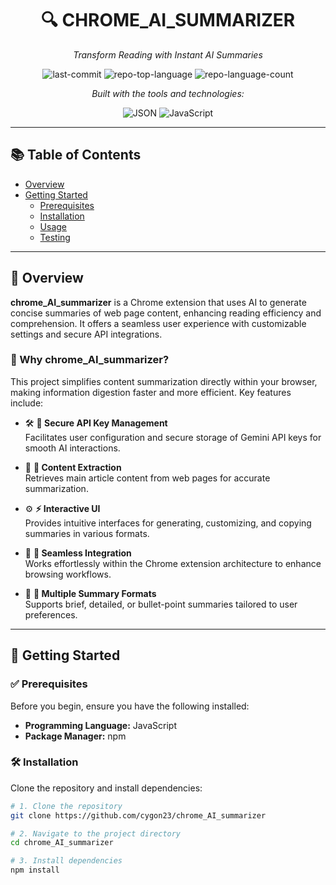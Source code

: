 <div align="center">
  <h1>🔍 CHROME_AI_SUMMARIZER</h1>
  <p><em>Transform Reading with Instant AI Summaries</em></p>

  <img alt="last-commit" src="https://img.shields.io/github/last-commit/cygon23/chrome_AI_summarizer?style=flat&logo=git&logoColor=white&color=0080ff">
  <img alt="repo-top-language" src="https://img.shields.io/github/languages/top/cygon23/chrome_AI_summarizer?style=flat&color=0080ff">
  <img alt="repo-language-count" src="https://img.shields.io/github/languages/count/cygon23/chrome_AI_summarizer?style=flat&color=0080ff">
  
  <p><em>Built with the tools and technologies:</em></p>
  <img alt="JSON" src="https://img.shields.io/badge/JSON-000000.svg?style=flat&logo=JSON&logoColor=white">
  <img alt="JavaScript" src="https://img.shields.io/badge/JavaScript-F7DF1E.svg?style=flat&logo=JavaScript&logoColor=black">
</div>

---

## 📚 Table of Contents

- [Overview](#overview)
- [Getting Started](#getting-started)
  - [Prerequisites](#prerequisites)
  - [Installation](#installation)
  - [Usage](#usage)
  - [Testing](#testing)

---

## 🧠 Overview

**chrome_AI_summarizer** is a Chrome extension that uses AI to generate concise summaries of web page content, enhancing reading efficiency and comprehension. It offers a seamless user experience with customizable settings and secure API integrations.

### 🌟 Why chrome_AI_summarizer?

This project simplifies content summarization directly within your browser, making information digestion faster and more efficient. Key features include:

- 🛠️ **🔑 Secure API Key Management**  
  Facilitates user configuration and secure storage of Gemini API keys for smooth AI interactions.

- 📄 **📝 Content Extraction**  
  Retrieves main article content from web pages for accurate summarization.

- ⚙️ **⚡ Interactive UI**  
  Provides intuitive interfaces for generating, customizing, and copying summaries in various formats.

- 🔄 **🔧 Seamless Integration**  
  Works effortlessly within the Chrome extension architecture to enhance browsing workflows.

- 🎯 **🎨 Multiple Summary Formats**  
  Supports brief, detailed, or bullet-point summaries tailored to user preferences.

---

## 🚀 Getting Started

### ✅ Prerequisites

Before you begin, ensure you have the following installed:

- **Programming Language:** JavaScript
- **Package Manager:** npm

### 🛠️ Installation

Clone the repository and install dependencies:

```bash
# 1. Clone the repository
git clone https://github.com/cygon23/chrome_AI_summarizer

# 2. Navigate to the project directory
cd chrome_AI_summarizer

# 3. Install dependencies
npm install
```
